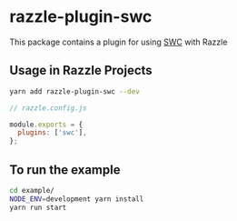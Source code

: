 # razzle-plugin-swc

This package contains a plugin for using [SWC](hhttps://swc-project.github.io/) with Razzle

## Usage in Razzle Projects

```bash
yarn add razzle-plugin-swc --dev
```

```js
// razzle.config.js

module.exports = {
  plugins: ['swc'],
};
```

## To run the example
```bash
cd example/
NODE_ENV=development yarn install
yarn run start
```
